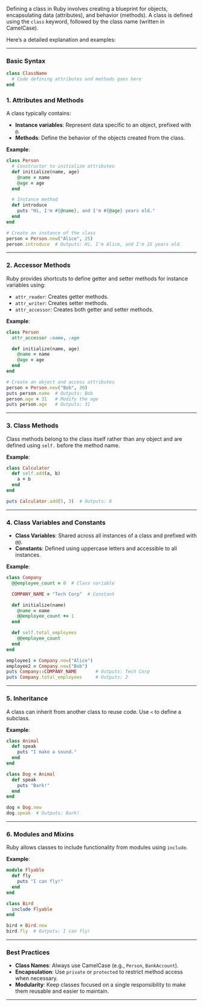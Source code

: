 Defining a class in Ruby involves creating a blueprint for objects, encapsulating data (attributes), and behavior (methods). A class is defined using the `class` keyword, followed by the class name (written in CamelCase).

Here’s a detailed explanation and examples:

---

### **Basic Syntax**
```ruby
class ClassName
  # Code defining attributes and methods goes here
end
```

### **1. Attributes and Methods**
A class typically contains:
- **Instance variables**: Represent data specific to an object, prefixed with `@`.
- **Methods**: Define the behavior of the objects created from the class.

**Example**:
```ruby
class Person
  # Constructor to initialize attributes
  def initialize(name, age)
    @name = name
    @age = age
  end

  # Instance method
  def introduce
    puts "Hi, I'm #{@name}, and I'm #{@age} years old."
  end
end

# Create an instance of the class
person = Person.new("Alice", 25)
person.introduce  # Outputs: Hi, I'm Alice, and I'm 25 years old.
```

---

### **2. Accessor Methods**
Ruby provides shortcuts to define getter and setter methods for instance variables using:
- `attr_reader`: Creates getter methods.
- `attr_writer`: Creates setter methods.
- `attr_accessor`: Creates both getter and setter methods.

**Example**:
```ruby
class Person
  attr_accessor :name, :age

  def initialize(name, age)
    @name = name
    @age = age
  end
end

# Create an object and access attributes
person = Person.new("Bob", 30)
puts person.name  # Outputs: Bob
person.age = 31   # Modify the age
puts person.age   # Outputs: 31
```

---

### **3. Class Methods**
Class methods belong to the class itself rather than any object and are defined using `self.` before the method name.

**Example**:
```ruby
class Calculator
  def self.add(a, b)
    a + b
  end
end

puts Calculator.add(5, 3)  # Outputs: 8
```

---

### **4. Class Variables and Constants**
- **Class Variables**: Shared across all instances of a class and prefixed with `@@`.
- **Constants**: Defined using uppercase letters and accessible to all instances.

**Example**:
```ruby
class Company
  @@employee_count = 0  # Class variable

  COMPANY_NAME = "Tech Corp"  # Constant

  def initialize(name)
    @name = name
    @@employee_count += 1
  end

  def self.total_employees
    @@employee_count
  end
end

employee1 = Company.new("Alice")
employee2 = Company.new("Bob")
puts Company::COMPANY_NAME       # Outputs: Tech Corp
puts Company.total_employees     # Outputs: 2
```

---

### **5. Inheritance**
A class can inherit from another class to reuse code. Use `<` to define a subclass.

**Example**:
```ruby
class Animal
  def speak
    puts "I make a sound."
  end
end

class Dog < Animal
  def speak
    puts "Bark!"
  end
end

dog = Dog.new
dog.speak  # Outputs: Bark!
```

---

### **6. Modules and Mixins**
Ruby allows classes to include functionality from modules using `include`.

**Example**:
```ruby
module Flyable
  def fly
    puts "I can fly!"
  end
end

class Bird
  include Flyable
end

bird = Bird.new
bird.fly  # Outputs: I can fly!
```

---

### **Best Practices**
- **Class Names**: Always use CamelCase (e.g., `Person`, `BankAccount`).
- **Encapsulation**: Use `private` or `protected` to restrict method access when necessary.
- **Modularity**: Keep classes focused on a single responsibility to make them reusable and easier to maintain.

---
